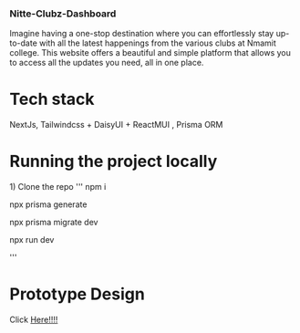 ### Nitte-Clubz-Dashboard

Imagine having a one-stop destination where you can effortlessly stay up-to-date with all the latest happenings from the various clubs at Nmamit college. This website offers a beautiful and simple platform that allows you to access all the updates you need, all in one place.

<h1>Tech stack</h1>
NextJs, Tailwindcss + DaisyUI + ReactMUI , Prisma ORM

<h1>Running the project locally</h1>
1) Clone the repo
'''
npm i 

npx prisma generate

npx prisma migrate dev

npx run dev

'''

<h1> Prototype Design </h1>
Click <a href="https://www.figma.com/file/5VgurYNLOjUqGAMFBu2ydY/Untitled?type=design&t=a6wu1H0I3JtG0HhK-0">Here!!!!</a>

